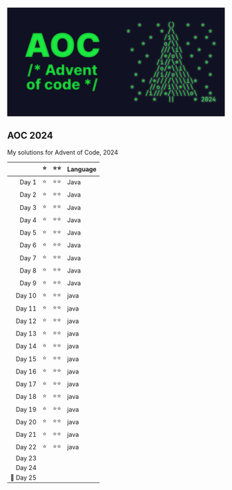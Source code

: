 

<p align="center">
  <img src="aoc-header.png" alt="Advent of Code Logo" />
</p>


##  AOC 2024

My solutions for Advent of Code, 2024

|          | ⭐ |  ⭐⭐   | Language |
|---------:|:-:|:-----:|----------|
| Day 1    | ⭐ |  ⭐⭐   | Java     |
| Day 2    | ⭐ |  ⭐⭐   | Java     |
| Day 3    | ⭐ |  ⭐⭐   | Java     |
| Day 4    | ⭐ |  ⭐⭐   | Java     |
| Day 5    | ⭐ |  ⭐⭐   | Java     |
| Day 6    | ⭐ |  ⭐⭐   | Java     |
| Day 7    | ⭐ |  ⭐⭐   | Java     |
| Day 8    | ⭐ |  ⭐⭐   | Java     |
| Day 9    | ⭐ |  ⭐⭐   | Java     |
| Day 10   | ⭐ |  ⭐⭐   | java     |
| Day 11   | ⭐ |  ⭐⭐   | java     |
| Day 12   | ⭐ |  ⭐⭐   | java     |
| Day 13   | ⭐ |  ⭐⭐   | java     |
| Day 14   | ⭐ |  ⭐⭐   | java     |
| Day 15   | ⭐ |  ⭐⭐   | java     |
| Day 16   | ⭐ |  ⭐⭐   | java     |
| Day 17   | ⭐ |  ⭐⭐   | java     |
| Day 18   | ⭐ |  ⭐⭐   | java     |
| Day 19   | ⭐ |  ⭐⭐   | java     |
| Day 20   | ⭐ |  ⭐⭐   | java     |
| Day 21   | ⭐ |  ⭐⭐   | java     |
| Day 22   | ⭐ |  ⭐⭐   | java       |
| Day 23   |   |       |          |
| Day 24   |   |       |          |
| 🌟 Day 25 |   |       |          |
